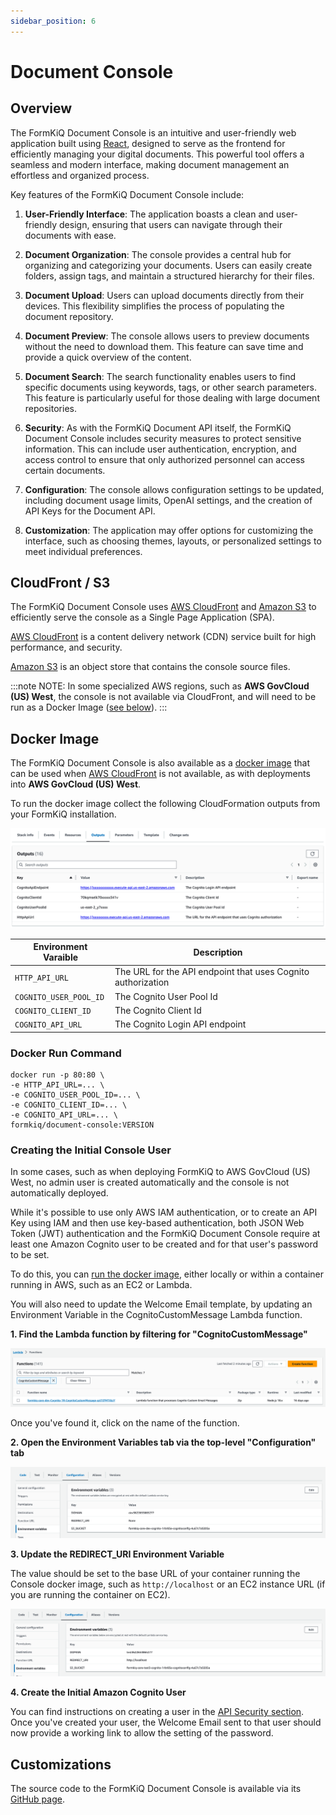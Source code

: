 ```yaml
---
sidebar_position: 6
---
```


# Document Console


## Overview

The FormKiQ Document Console is an intuitive and user-friendly web application built using [React](https://react.dev), designed to serve as the frontend for efficiently managing your digital documents. This powerful tool offers a seamless and modern interface, making document management an effortless and organized process.

Key features of the FormKiQ Document Console include:

1. **User-Friendly Interface**: The application boasts a clean and user-friendly design, ensuring that users can navigate through their documents with ease.

2. **Document Organization**: The console provides a central hub for organizing and categorizing your documents. Users can easily create folders, assign tags, and maintain a structured hierarchy for their files.

3. **Document Upload**: Users can upload documents directly from their devices. This flexibility simplifies the process of populating the document repository.

4. **Document Preview**: The console allows users to preview documents without the need to download them. This feature can save time and provide a quick overview of the content.

5. **Document Search**: The search functionality enables users to find specific documents using keywords, tags, or other search parameters. This feature is particularly useful for those dealing with large document repositories.

6. **Security**: As with the FormKiQ Document API itself, the FormKiQ Document Console includes security measures to protect sensitive information. This can include user authentication, encryption, and access control to ensure that only authorized personnel can access certain documents.

7. **Configuration**: The console allows configuration settings to be updated, including document usage limits, OpenAI settings, and the creation of API Keys for the Document API.

8. **Customization**: The application may offer options for customizing the interface, such as choosing themes, layouts, or personalized settings to meet individual preferences.


## CloudFront / S3

The FormKiQ Document Console uses [AWS CloudFront](https://aws.amazon.com/cloudfront) and [Amazon S3](https://aws.amazon.com/s3/) to efficiently serve the console as a Single Page Application (SPA).

[AWS CloudFront](https://aws.amazon.com/cloudfront) is a content delivery network (CDN) service built for high performance, and security.

[Amazon S3](https://aws.amazon.com/s3/) is an object store that contains the console source files.

:::note
NOTE: In some specialized AWS regions, such as **AWS GovCloud (US) West**, the console is not available via CloudFront, and will need to be run as a Docker Image ([see below](/docs/platform/document_console#docker-image)).
:::

## Docker Image

The FormKiQ Document Console is also available as a [docker image](https://hub.docker.com/repository/docker/formkiq/document-console) that can be used when [AWS CloudFront](https://aws.amazon.com/cloudfront) is not available, as with deployments into **AWS GovCloud (US) West**.

To run the docker image collect the following CloudFormation outputs from your FormKiQ installation.

![Document Console CloudFormation Outputs](./img/document-console-cf-outputs.png)

| Environment Varaible    | Description |
| -------- | ------- |
| `HTTP_API_URL` | The URL for the API endpoint that uses Cognito authorization |
| `COGNITO_USER_POOL_ID` | The Cognito User Pool Id |
| `COGNITO_CLIENT_ID` | The Cognito Client Id |
| `COGNITO_API_URL` | The Cognito Login API endpoint |

### Docker Run Command

```
docker run -p 80:80 \
-e HTTP_API_URL=... \
-e COGNITO_USER_POOL_ID=... \
-e COGNITO_CLIENT_ID=... \
-e COGNITO_API_URL=... \ 
formkiq/document-console:VERSION
```

### Creating the Initial Console User

In some cases, such as when deploying FormKiQ to AWS GovCloud (US) West, no admin user is created automatically and the console is not automatically deployed.

While it's possible to use only AWS IAM authentication, or to create an API Key using IAM and then use key-based authentication, both JSON Web Token (JWT) authentication and the FormKiQ Document Console require at least one Amazon Cognito user to be created and for that user's password to be set.

To do this, you can [run the docker image](/docs/platform/document_console#docker-run-command), either locally or within a container running in AWS, such as an EC2 or Lambda.

You will also need to update the Welcome Email template, by updating an Environment Variable in the CognitoCustomMessage Lambda function.

**1. Find the Lambda function by filtering for "CognitoCustomMessage"**

![Searching for the CognitoCustomMessage Lambda](./img/document-console-lambda-search.png)

Once you've found it, click on the name of the function.

**2. Open the Environment Variables tab via the top-level "Configuration" tab**

![The Environment Variables tab for the CognitoCustomMessage Lambda](./img/document-console-custommessage-before.png)

**3. Update the REDIRECT_URI Environment Variable**

The value should be set to the base URL of your container running the Console docker image, such as `http://localhost` or an EC2 instance URL (if you are running the container on EC2).

![Setting the REDIRECT_URI Environment Variable for the CognitoCustomMessage Lambda](./img/document-console-custommessage-after.png)

**4. Create the Initial Amazon Cognito User**

You can find instructions on creating a user in the [API Security section](/docs/platform/api_security#add-user-to-site). Once you've created your user, the Welcome Email sent to that user should now provide a working link to allow the setting of the password.


## Customizations

The source code to the FormKiQ Document Console is available via its [GitHub page](https://github.com/formkiq/formkiq-document-console).
